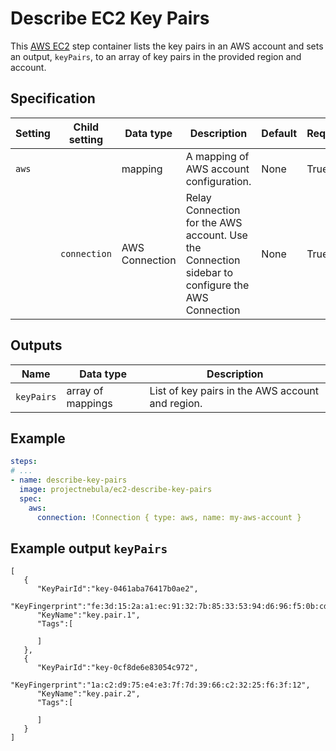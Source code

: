 # Describe EC2 Key Pairs

This [AWS EC2](https://aws.amazon.com/ec2/) step container lists the key pairs
in an AWS account and sets an output, `keyPairs`, to an array of key pairs in the
provided region and account. 

## Specification

| Setting | Child setting | Data type | Description | Default | Required |
|---------|---------------|-----------|-------------|---------|----------|
| `aws` || mapping | A mapping of AWS account configuration. | None | True |
|| `connection` | AWS Connection | Relay Connection for the AWS account. Use the Connection sidebar to configure the AWS Connection | None | True |

## Outputs

| Name | Data type | Description |
|------|-----------|-------------|
| `keyPairs` | array of mappings | List of key pairs in the AWS account and region. |

## Example

```yaml
steps:
# ...
- name: describe-key-pairs
  image: projectnebula/ec2-describe-key-pairs
  spec:
    aws:
      connection: !Connection { type: aws, name: my-aws-account }
```

## Example output `keyPairs`

```
[
   {
      "KeyPairId":"key-0461aba76417b0ae2",
      "KeyFingerprint":"fe:3d:15:2a:a1:ec:91:32:7b:85:33:53:94:d6:96:f5:0b:cd:a2:11",
      "KeyName":"key.pair.1",
      "Tags":[

      ]
   },
   {
      "KeyPairId":"key-0cf8de6e83054c972",
      "KeyFingerprint":"1a:c2:d9:75:e4:e3:7f:7d:39:66:c2:32:25:f6:3f:12",
      "KeyName":"key.pair.2",
      "Tags":[

      ]
   }
]
```